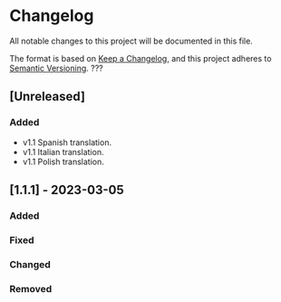 # Changelog

All notable changes to this project will be documented in this file.

The format is based on [Keep a Changelog](https://keepachangelog.com/en/1.1.0/),
and this project adheres to [Semantic Versioning](https://semver.org/spec/v2.0.0.html). ???

## [Unreleased]

### Added

- v1.1 Spanish translation.
- v1.1 Italian translation.
- v1.1 Polish translation.

## [1.1.1] - 2023-03-05

### Added


### Fixed


### Changed


### Removed

